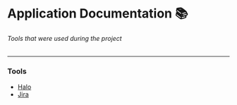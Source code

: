 # Application Documentation 📚
###### Tools that were used during the project
---

### Tools
- [Halo](./halo.md)
- [Jira](./Jira.md)